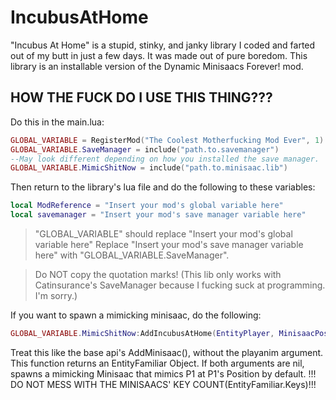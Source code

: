 # IncubusAtHome
"Incubus At Home" is a stupid, stinky, and janky library I coded and farted out of my butt in just a few days. It was made out of pure boredom.
This library is an installable version of the Dynamic Minisaacs Forever! mod.

## HOW THE FUCK DO I USE THIS THING???

Do this in the main.lua:
```lua
GLOBAL_VARIABLE = RegisterMod("The Coolest Motherfucking Mod Ever", 1)
GLOBAL_VARIABLE.SaveManager = include("path.to.savemanager")
--May look different depending on how you installed the save manager.
GLOBAL_VARIABLE.MimicShitNow = include("path.to.minisaac.lib")
```
Then return to the library's lua file and do the following to these variables:

```lua
local ModReference = "Insert your mod's global variable here"
local savemanager = "Insert your mod's save manager variable here"
```

>"GLOBAL_VARIABLE" should replace "Insert your mod's global variable here"
>Replace "Insert your mod's save manager variable here" with "GLOBAL_VARIABLE.SaveManager".

>Do NOT copy the quotation marks!
(This lib only works with Catinsurance's SaveManager because I fucking suck at programming. I'm sorry.)

If you want to spawn a mimicking minisaac, do the following:

```lua
GLOBAL_VARIABLE.MimicShitNow:AddIncubusAtHome(EntityPlayer, MinisaacPosition)
```
Treat this like the base api's AddMinisaac(), without the playanim argument.
This function returns an EntityFamiliar Object.
If both arguments are nil, spawns a mimicking Minisaac that mimics P1 at P1's Position by default.
!!! DO NOT MESS WITH THE MINISAACS' KEY COUNT(EntityFamiliar.Keys)!!!
